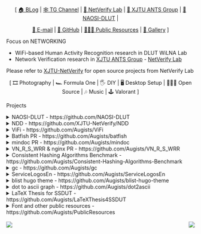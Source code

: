 <div align="center">

[ <a href="https://augists.top">🏠 BLog</a> | <a href="https://t.me/Augists">🕸 TG Channel</a> | <a href="https://xjtu-netverify.github.io">🏫 NetVerify Lab</a> | <a href="http://ants.xjtu.edu.cn/">🏫 XJTU ANTS Group</a> | <a href="https://github.com/NAOSI-DLUT">🏫 NAOSI-DLUT</a> |

<a href="mailto:augists@duck.com">📧 E-mail</a> | <a href="https://github.com/Augists">👻 GitHub</a> | <a href="https://github.com/Augists/PublicResources">👨🏻‍💻 Public Resources</a> | <a href="https://augists.top/gallery/">🌁 Gallery</a> ]
  
</div>

Focus on NETWORKING
* WiFi-based Human Activity Recognition research in DLUT WiLNA Lab
* Network Verification research in [XJTU ANTS Group](http://ants.xjtu.edu.cn/) - [NetVerify Lab](https://xjtu-netverify.github.io)

Please refer to [XJTU-NetVerify](https://github.com/xjtu-netverify) for open source projects from NetVerify Lab

<div align="center">

[ 🎞️ Photography | 🏎️ Formula One | 🖐 DIY | 🖥️ Desktop Setup | 🧑🏻‍💻 Open Source | 🎶 Music | 🕹️ Valorant ]

</div>

Projects

<details>
  <summary>NAOSI-DLUT - https://github.com/NAOSI-DLUT</summary>

  Network And Open Source Institute in Dalian University of Technology. <img src="https://github.com/NAOSI-DLUT/.github/blob/main/profile/logo.svg" height="50px" />

  I am so proud of our organization. Here we provide all the resources you need in DUT as our best effort.

  * DUTyard discuss forum
  * Free access to resources during your development and seminar - https://space.bilibili.com/1058346981
  * Collection of DUT tools and blogrool - https://github.com/NAOSI-DLUT/awesome-dlut / https://github.com/NAOSI-DLUT/blogroll
  * NAOSI website - https://naosi.org, also manual - https://man.naosi.org
  * Campus project - https://campus2025.top
  * ...
</details>

<details>
  <summary>NDD - https://github.com/XJTU-NetVerify/NDD</summary>
  
  Network Decision Diagram [NSDI'25 Outstanding Paper] in [XJTU-NetVerify lab](https://github.com/XJTU-NetVerify)
  
  A new decision diagram customized for network verification. It is more efficient than BDD when used for network verification, in terms of memory and computation. NDD wraps BDD with another layers of decision diagram, such that each node represents a field of the network, and each edge is labeled with a BDD encoding the values of that field. Due to the locality of fields in networks, NDD can significantly reduce the redundant nodes.

  Also refer to:
  
  * jdd - https://github.com/Augists/jdd, a modified version of BDD Java implementation.
  * bdd-undergra-thinking - https://github.com/Augists/bdd-undergra-thinking, where we generated our basic idea of NDD.
  * blog - https://augists.top/NOTES/PAPER/From-Network-Verification-to-NDD.
</details>

<details>
  <summary>ViFi - https://github.com/Augists/ViFi</summary>

  A multi-model human activity detection tool based on our paper [MASS'22] in DLUT WiLNA lab.

  Recogize human activity behaviors by WiFi CSI data and video frames. Gain a much better performance than GateFi [IoTJ'23].
</details>

<details>
  <summary>Batfish PR - https://github.com/Augists/batfish</summary>

  Pull Request on Batfish - https://github.com/Batfish/Batfish

  * feat: NDD data structure support
  * fix: duplicated BDD operations
</details>

<details>
  <summary>mindoc PR - https://github.com/Augists/mindoc</summary>

  An online document management system based on Beego in Golang.

  * feat: Microsoft format importing support 
</details>

<details>
  <summary>VN_R_S_WRR & nginx PR - https://github.com/Augists/VN_R_S_WRR</summary>

  Virtual Node Random Smooth Weighted Round Robin algorithm, aimed to solve the "herd effect" problem in cluster deployment scenarios.

  Very simple modification at nginx `swrr` branch - https://github.com/Augists/nginx

  Also refer to PR - https://github.com/nginx/nginx/pull/837
</details>

<details>
  <summary>Consistent Hashing Algorithms Benchmark - https://github.com/Augists/Consistent-Hashing-Algorithms-Benchmark</summary>

  Experiments in different consistent hashing algorithms on load balancing, lookup time cost, remapping.

  Description and analysis LB algorithms: hash mod, hash-ring chash, multi-probe chash, Jump chash, Maglev chash, AnchorHash, DxHash, Rendezvous hash. Also take a look of my blog - https://augists.top/NOTES/LB/LB%20Algorithms%20Sharing
</details>

<details>
  <summary>gc - https://github.com/Augists/gc</summary>

  A CLI tool written in Go that streamlines the process of crafting conventional Git commit messages. It provides an interactive experience for building commits and features an experimental AI-assisted commit message generation based on your staged changes. 
</details>

<details>
  <summary>ServiceLogosEn - https://github.com/Augists/ServiceLogosEn</summary>

  An English version of kawaii logos for coders.

  <img src="https://github.com/Augists/ServiceLogosEn/blob/main/GitHub.png" height="80px" />
  <img src="https://github.com/Augists/ServiceLogosEn/blob/main/GitLab.png" height="80px" />
  <img src="https://github.com/Augists/ServiceLogosEn/blob/main/VIM.png" height="80px" />
  <img src="https://github.com/Augists/ServiceLogosEn/blob/main/C++.png" height="80px" />
  <img src="https://github.com/Augists/ServiceLogosEn/blob/main/Golang.png" height="80px" />
  <img src="https://github.com/Augists/ServiceLogosEn/blob/main/Java.png" height="80px" />
  <img src="https://github.com/Augists/ServiceLogosEn/blob/main/Python.png" height="80px" />
  <img src="https://github.com/Augists/ServiceLogosEn/blob/main/React.png" height="80px" />
  
  For its original Japanese version and LICENSE, please refer to SAWARATSUKI https://github.com/SAWARATSUKI/KawaiiLogos
</details>

<details>
  <summary>blist hugo theme - https://github.com/Augists/blist-hugo-theme</summary>

  A hugo theme adjust to our lab homepage - https://github.com/XJTU-NetVerify/XJTU-NetVerify.github.io. And it can be access by https://xjtu-netverify.github.io

  Also refer to our ANTS Group Index Webpage - https://github.com/XJTU-NetVerify/ants-index
</details>

<details>
  <summary>dot to ascii graph - https://github.com/Augists/dot2ascii</summary>

  A tool for generating ascii flow graph in DOT language.

```bash
$ ./dot2ascii-darwin example/example.dot
+-----------+
|    Foo    |
+-----------+
  |
  |
  v
+-----------+
|     b     | -+
+-----------+  |
  |            |
  |            |
  v            |
+-----------+  |
|     c     |  |
+-----------+  |
  :            |
  : edgename   |
  v            |
+-----------+  |
|     d     | -+
+-----------+
```

```bash
$ dot2ascii --fancy example/example2.dot

                 ┌─────────┐
                 │         │
     ┌───┐     ┌───┐     ┌───┐     ┌───┐
  ┌─ │ 0 │ ─── │ 1 │ ─── │   │ ─── │ 3 │
  │  └───┘     └───┘     │   │     └───┘
  │    │                 │   │
  │    └──────────────── │ 2 │
  │                      │   │
  │                      │   │
  └───────────────────── │   │
                         └───┘
```
</details>

<details>
  <summary>LaTeX Thesis for SSDUT - https://github.com/Augists/LaTeXThesis4SSDUT</summary>
</details>

<details>
  <summary>Font and other public resources - https://github.com/Augists/PublicResources</summary>

  An upper alphabet font for poster and cover (designed by myself) & DUT slide template & other tools.

  <img src="https://camo.githubusercontent.com/a587164431dedfe5b0f6b65c0b3fc4169d32edb2631af2239f992687a04c8cdd/68747470733a2f2f692e6c6f6c692e6e65742f323032312f30312f31342f7555686e4c494a4e356c624334476a2e706e67" />
</details>

<br />

<div>
  <img align="left" src="https://github-readme-stats.vercel.app/api?username=Augists&locale=en&show_icons=true&hide=&theme=&rank_icon=default"/>
  <img align="right" src="https://github-readme-stats.vercel.app/api/top-langs/?username=Augists&locale=en&theme=&langs_count=10&layout=compact"/>
</div>
